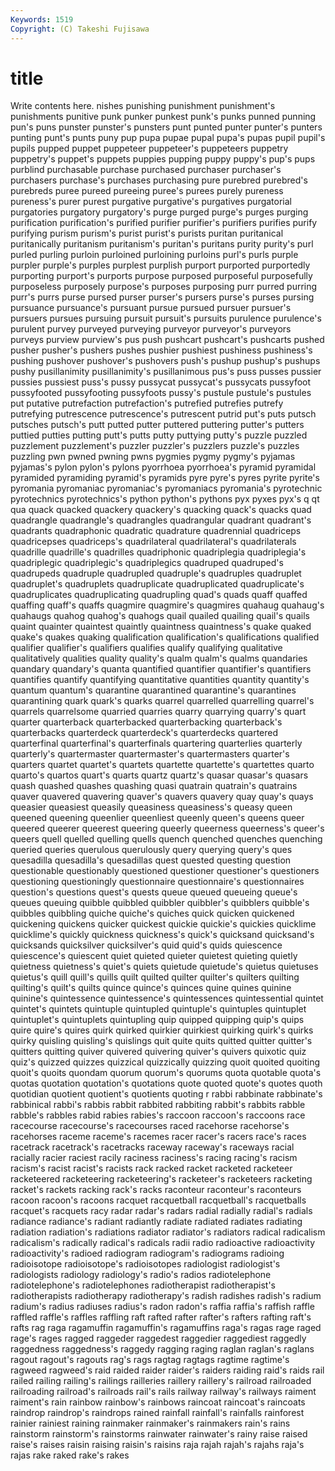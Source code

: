 ```yaml
---
Keywords: 1519 
Copyright: (C) Takeshi Fujisawa
---
```


# title

Write contents here.
nishes punishing punishment punishment's punishments punitive punk punker
punkest punk's punks punned punning pun's puns punster punster's punsters
punt punted punter punter's punters punting punt's punts puny pup
pupa pupae pupal pupa's pupas pupil pupil's pupils pupped puppet
puppeteer puppeteer's puppeteers puppetry puppetry's puppet's puppets puppies pupping puppy
puppy's pup's pups purblind purchasable purchase purchased purchaser purchaser's purchasers
purchase's purchases purchasing pure purebred purebred's purebreds puree pureed pureeing
puree's purees purely pureness pureness's purer purest purgative purgative's purgatives
purgatorial purgatories purgatory purgatory's purge purged purge's purges purging purification
purification's purified purifier purifier's purifiers purifies purify purifying purism purism's
purist purist's purists puritan puritanical puritanically puritanism puritanism's puritan's puritans
purity purity's purl purled purling purloin purloined purloining purloins purl's
purls purple purpler purple's purples purplest purplish purport purported purportedly
purporting purport's purports purpose purposed purposeful purposefully purposeless purposely purpose's
purposes purposing purr purred purring purr's purrs purse pursed purser
purser's pursers purse's purses pursing pursuance pursuance's pursuant pursue pursued
pursuer pursuer's pursuers pursues pursuing pursuit pursuit's pursuits purulence purulence's
purulent purvey purveyed purveying purveyor purveyor's purveyors purveys purview purview's
pus push pushcart pushcart's pushcarts pushed pusher pusher's pushers pushes
pushier pushiest pushiness pushiness's pushing pushover pushover's pushovers push's pushup
pushup's pushups pushy pusillanimity pusillanimity's pusillanimous pus's puss pusses pussier
pussies pussiest puss's pussy pussycat pussycat's pussycats pussyfoot pussyfooted pussyfooting
pussyfoots pussy's pustule pustule's pustules put putative putrefaction putrefaction's putrefied
putrefies putrefy putrefying putrescence putrescence's putrescent putrid put's puts putsch
putsches putsch's putt putted putter puttered puttering putter's putters puttied
putties putting putt's putts putty puttying putty's puzzle puzzled puzzlement
puzzlement's puzzler puzzler's puzzlers puzzle's puzzles puzzling pwn pwned pwning
pwns pygmies pygmy pygmy's pyjamas pyjamas's pylon pylon's pylons pyorrhoea
pyorrhoea's pyramid pyramidal pyramided pyramiding pyramid's pyramids pyre pyre's pyres
pyrite pyrite's pyromania pyromaniac pyromaniac's pyromaniacs pyromania's pyrotechnic pyrotechnics pyrotechnics's
python python's pythons pyx pyxes pyx's q qt qua quack
quacked quackery quackery's quacking quack's quacks quad quadrangle quadrangle's quadrangles
quadrangular quadrant quadrant's quadrants quadraphonic quadratic quadrature quadrennial quadriceps quadricepses
quadriceps's quadrilateral quadrilateral's quadrilaterals quadrille quadrille's quadrilles quadriphonic quadriplegia quadriplegia's
quadriplegic quadriplegic's quadriplegics quadruped quadruped's quadrupeds quadruple quadrupled quadruple's quadruples
quadruplet quadruplet's quadruplets quadruplicate quadruplicated quadruplicate's quadruplicates quadruplicating quadrupling quad's
quads quaff quaffed quaffing quaff's quaffs quagmire quagmire's quagmires quahaug
quahaug's quahaugs quahog quahog's quahogs quail quailed quailing quail's quails
quaint quainter quaintest quaintly quaintness quaintness's quake quaked quake's quakes
quaking qualification qualification's qualifications qualified qualifier qualifier's qualifiers qualifies qualify
qualifying qualitative qualitatively qualities quality quality's qualm qualm's qualms quandaries
quandary quandary's quanta quantified quantifier quantifier's quantifiers quantifies quantify quantifying
quantitative quantities quantity quantity's quantum quantum's quarantine quarantined quarantine's quarantines
quarantining quark quark's quarks quarrel quarrelled quarrelling quarrel's quarrels quarrelsome
quarried quarries quarry quarrying quarry's quart quarter quarterback quarterbacked quarterbacking
quarterback's quarterbacks quarterdeck quarterdeck's quarterdecks quartered quarterfinal quarterfinal's quarterfinals quartering
quarterlies quarterly quarterly's quartermaster quartermaster's quartermasters quarter's quarters quartet quartet's
quartets quartette quartette's quartettes quarto quarto's quartos quart's quarts quartz
quartz's quasar quasar's quasars quash quashed quashes quashing quasi quatrain
quatrain's quatrains quaver quavered quavering quaver's quavers quavery quay quay's
quays queasier queasiest queasily queasiness queasiness's queasy queen queened queening
queenlier queenliest queenly queen's queens queer queered queerer queerest queering
queerly queerness queerness's queer's queers quell quelled quelling quells quench
quenched quenches quenching queried queries querulous querulously query querying query's
ques quesadilla quesadilla's quesadillas quest quested questing question questionable questionably
questioned questioner questioner's questioners questioning questioningly questionnaire questionnaire's questionnaires question's
questions quest's quests queue queued queueing queue's queues queuing quibble
quibbled quibbler quibbler's quibblers quibble's quibbles quibbling quiche quiche's quiches
quick quicken quickened quickening quickens quicker quickest quickie quickie's quickies
quicklime quicklime's quickly quickness quickness's quick's quicksand quicksand's quicksands quicksilver
quicksilver's quid quid's quids quiescence quiescence's quiescent quiet quieted quieter
quietest quieting quietly quietness quietness's quiet's quiets quietude quietude's quietus
quietuses quietus's quill quill's quills quilt quilted quilter quilter's quilters
quilting quilting's quilt's quilts quince quince's quinces quine quines quinine
quinine's quintessence quintessence's quintessences quintessential quintet quintet's quintets quintuple quintupled
quintuple's quintuples quintuplet quintuplet's quintuplets quintupling quip quipped quipping quip's
quips quire quire's quires quirk quirked quirkier quirkiest quirking quirk's
quirks quirky quisling quisling's quislings quit quite quits quitted quitter
quitter's quitters quitting quiver quivered quivering quiver's quivers quixotic quiz
quiz's quizzed quizzes quizzical quizzically quizzing quoit quoited quoiting quoit's
quoits quondam quorum quorum's quorums quota quotable quota's quotas quotation
quotation's quotations quote quoted quote's quotes quoth quotidian quotient quotient's
quotients quoting r rabbi rabbinate rabbinate's rabbinical rabbi's rabbis rabbit
rabbited rabbiting rabbit's rabbits rabble rabble's rabbles rabid rabies rabies's
raccoon raccoon's raccoons race racecourse racecourse's racecourses raced racehorse racehorse's
racehorses raceme raceme's racemes racer racer's racers race's races racetrack
racetrack's racetracks raceway raceway's raceways racial racially racier raciest racily
raciness raciness's racing racing's racism racism's racist racist's racists rack
racked racket racketed racketeer racketeered racketeering racketeering's racketeer's racketeers racketing
racket's rackets racking rack's racks raconteur raconteur's raconteurs racoon racoon's
racoons racquet racquetball racquetball's racquetballs racquet's racquets racy radar radar's
radars radial radially radial's radials radiance radiance's radiant radiantly radiate
radiated radiates radiating radiation radiation's radiations radiator radiator's radiators radical
radicalism radicalism's radically radical's radicals radii radio radioactive radioactivity radioactivity's
radioed radiogram radiogram's radiograms radioing radioisotope radioisotope's radioisotopes radiologist radiologist's
radiologists radiology radiology's radio's radios radiotelephone radiotelephone's radiotelephones radiotherapist radiotherapist's
radiotherapists radiotherapy radiotherapy's radish radishes radish's radium radium's radius radiuses
radius's radon radon's raffia raffia's raffish raffle raffled raffle's raffles
raffling raft rafted rafter rafter's rafters rafting raft's rafts rag
raga ragamuffin ragamuffin's ragamuffins raga's ragas rage raged rage's rages
ragged raggeder raggedest raggedier raggediest raggedly raggedness raggedness's raggedy ragging
raging raglan raglan's raglans ragout ragout's ragouts rag's rags ragtag
ragtags ragtime ragtime's ragweed ragweed's raid raided raider raider's raiders
raiding raid's raids rail railed railing railing's railings railleries raillery
raillery's railroad railroaded railroading railroad's railroads rail's rails railway railway's
railways raiment raiment's rain rainbow rainbow's rainbows raincoat raincoat's raincoats
raindrop raindrop's raindrops rained rainfall rainfall's rainfalls rainforest rainier rainiest
raining rainmaker rainmaker's rainmakers rain's rains rainstorm rainstorm's rainstorms rainwater
rainwater's rainy raise raised raise's raises raisin raising raisin's raisins
raja rajah rajah's rajahs raja's rajas rake raked rake's rakes
